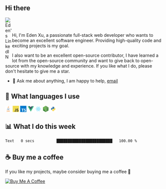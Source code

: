 ## Hi there
<a href="https://www.linkedin.com/in/moxu97/">
  <img align="left" alt="Eden's LinkedIN" width="22px" src="https://cdn.simpleicons.org/linkedin" />
</a>

<br />

<!-- ![visitors](https://visitor-badge.glitch.me/badge?page_id=EdenX-97.EdenX-97) -->
<br />

Hi, I'm Eden Xu, a passionate full-stack web developer who wants to become an excellent software engineer. Providing high-quality code and exciting projects is my goal.

I also want to be an excellent open-source contributor, I have learned a lot from the open-source community and want to give back to open-source with my knowledge and experience. If you like what I do, please don't hesitate to give me a star.

- 💬 Ask me about anything, I am happy to help, [email](mailto:edenx97@gmail.com)

## 🔨 What languages I use  
<code><img height="20" src="https://raw.githubusercontent.com/github/explore/80688e429a7d4ef2fca1e82350fe8e3517d3494d/topics/java/java.png"></code>
<code><img height="20" src="https://raw.githubusercontent.com/github/explore/80688e429a7d4ef2fca1e82350fe8e3517d3494d/topics/javascript/javascript.png"></code>
<code><img height="20" src="https://raw.githubusercontent.com/github/explore/80688e429a7d4ef2fca1e82350fe8e3517d3494d/topics/typescript/typescript.png"></code>
<code><img height="20" src="https://raw.githubusercontent.com/github/explore/80688e429a7d4ef2fca1e82350fe8e3517d3494d/topics/vue/vue.png"></code>
<code><img height="20" src="https://raw.githubusercontent.com/github/explore/80688e429a7d4ef2fca1e82350fe8e3517d3494d/topics/react/react.png"></code>
<code><img height="20" src="https://raw.githubusercontent.com/github/explore/80688e429a7d4ef2fca1e82350fe8e3517d3494d/topics/nodejs/nodejs.png"></code>
<code><img height="20" src="https://raw.githubusercontent.com/github/explore/80688e429a7d4ef2fca1e82350fe8e3517d3494d/topics/python/python.png"></code>

## 📊 What I do this week
<!--START_SECTION:waka-->

```txt
Text   0 secs          █████████████████████████   100.00 %
```

<!--END_SECTION:waka-->

## ☕ Buy me a coffee
If you like my projects, maybe consider buying me a coffee 🥺

<a href="https://www.buymeacoffee.com/edenxu97" target="_blank"><img src="https://cdn.buymeacoffee.com/buttons/v2/default-yellow.png" alt="Buy Me A Coffee" style="height: 60px !important;width: 217px !important;" ></a>

<!-- ## 📈 My github stats

[![Anurag's GitHub stats](https://github-readme-stats.vercel.app/api?username=EdenX-97)](https://github.com/anuraghazra/github-readme-stats&PAT_1) -->
